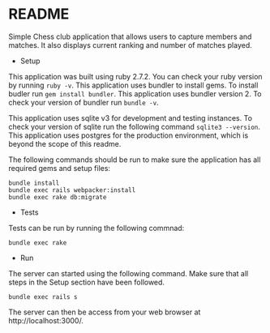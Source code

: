 # README

Simple Chess club application that allows users to capture members and matches. It also displays current ranking and number of matches played.

* Setup

This application was built using ruby 2.7.2. You can check your ruby version by running `ruby -v`. 
This application uses bundler to install gems. To install budler run `gem install bundler`. This application uses bundler version 2. To check your version of bundler run `bundle -v`.

This application uses sqlite v3 for development and testing instances. To check your version of sqlite run the following command `sqlite3 --version`. This application uses postgres for the production environment, which is beyond the scope of this readme.

The following commands should be run to make sure the application has all required gems and setup files:

`bundle install`\
`bundle exec rails webpacker:install`\
`bundle exec rake db:migrate`

* Tests

Tests can be run by running the following commnad:

`bundle exec rake`

* Run

The server can started using the following command. Make sure that all steps in the Setup section have been followed.

`bundle exec rails s`

The server can then be access from your web browser at http://localhost:3000/.
